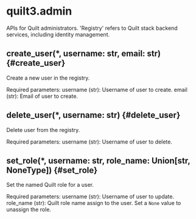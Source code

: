 
# quilt3.admin
APIs for Quilt administrators. 'Registry' refers to Quilt stack backend services, including identity management.

## create\_user(\*, username: str, email: str)  {#create\_user}

Create a new user in the registry.

Required parameters:
    username (str): Username of user to create.
    email (str): Email of user to create.


## delete\_user(\*, username: str)  {#delete\_user}

Delete user from the registry.

Required parameters:
    username (str): Username of user to delete.


## set\_role(\*, username: str, role\_name: Union[str, NoneType])  {#set\_role}

Set the named Quilt role for a user.

Required parameters:
    username (str): Username of user to update.
    role_name (str): Quilt role name assign to the user. Set a `None` value to unassign the role.

